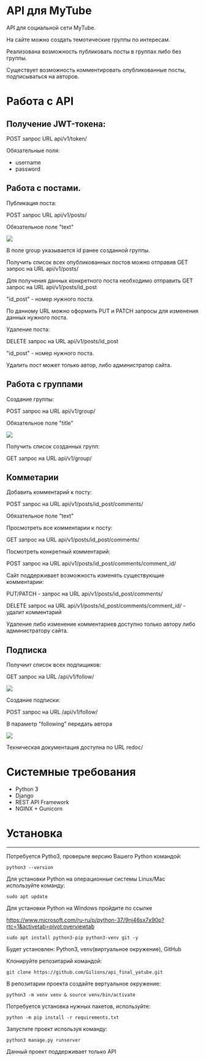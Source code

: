# API для MyTube
API для социальной сети MyTube.

На сайте можно создать темотические группы по интересам.

Реализована возможность публиковать посты в группах либо без группы.

Существует возможность комментировать опубликованные посты, подписываться на авторов.

# Работа с API
## Получение JWT-токена:

POST запрос URL api/v1/token/

Обязательные поля:

- username
- password

## Работа с постами.

Публикация поста:

POST запрос URL api/v1/posts/

Обязательное поле "text"

![](https://user-images.githubusercontent.com/68146917/118391704-62fe6980-b63e-11eb-91de-aa108d00b97c.png)


В поле group указывается id  ранее созданной группы.

Получить список всех опубликованных постов можно отправив GET запрос на URL api/v1/posts/

Для получения данных конкретного поста необходимо отправить GET запрос на URL api/v1/posts/id_post

"id_post" - номер нужного поста.

По данному URL можно оформить PUT и PATCH запросы для изменения данных нужного поста.

Удаление поста:

DELETE запрос на URL api/v1/posts/id_post

"id_post" - номер нужного поста.

Удалить пост может только автор, либо администратор сайта.
## Работа с группами

Создание группы:

POST запрос на URL api/v1/group/

Обязательное поле "title"

![](https://user-images.githubusercontent.com/68146917/118391783-c7b9c400-b63e-11eb-9967-28a9905ac1a7.png)


Получить список созданных групп:

GET запрос на URL api/v1/group/

## Комметарии

Добавить комментарий к посту:

POST запрос на URL api/v1/posts/id_post/comments/

Обязательное поле "text"

Просмотреть все комментарии к посту:

GET запрос на URL api/v1/posts/id_post/comments/

Посмотреть конкретный комментарий:

POST запрос на URL api/v1/posts/id_post/comments/comment_id/

Сайт поддерживает возможность изменять существующие комментарии:

PUT/PATCH - запрос на URL api/v1/posts/id_post/comments/

DELETE запрос на URL api/v1/posts/id_post/comments/comment_id/ - удалит комментарий

Удаление либо изменение комментариев доступно только автору либо администратору сайта.

## Подписка

Получиит список всех подпищиков:

GET запрос на URL /api/v1/follow/

![](https://user-images.githubusercontent.com/68146917/118391497-401f8580-b63d-11eb-8440-c3f829fe46ac.png)

Создание подписки:

POST запрос на URL /api/v1/follow/

В параметр "following" передать автора

![](https://user-images.githubusercontent.com/68146917/118391640-000cd280-b63e-11eb-9c8a-394f376b9eed.png)

Техническая документация доступна по URL redoc/

# Системные требования

- Python 3
- Django
- REST API Framework
- NGINX + Gunicorn

#  Установка
______


Потребуется Pytho3, проверьте версию Вашего Python командой:

`python3 --version`

Для установки Python на операционные системы Linux/Mac используйте команду:

`sudo apt update`

Для установки Python на Windows пройдите по ссылке

https://www.microsoft.com/ru-ru/p/python-37/9nj46sx7x90p?rtc=1&activetab=pivot:overviewtab

`sudo apt install python3-pip python3-venv git -y`

Будет установлен: Python3, venv(виртуальное окружение), GitHub


Клонируйте репозитарий командой:

`git clone https://github.com/Gilions/api_final_yatube.git`

В репозитарии проекта создайте вертуальное окружение:

`python3 -m venv venv & source venv/bin/activate`

Потребуется установка нужных пакетов, используйте:

`python -m pip install -r requirements.txt`

Запустите проект используя команду:

`python3 manage.py runserver`

Данный проект поддерживает только API
